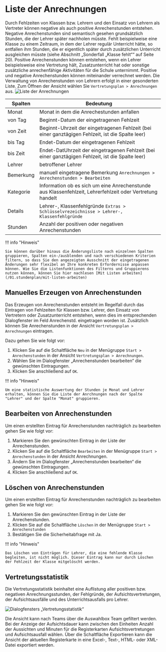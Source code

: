 # Liste der Anrechnungen

Durch Fehlzeiten von Klassen bzw. Lehrern und den Einsatz von Lehrern als Vertreter können negative als auch positive Anrechenstunden entstehen. Negative Anrechenstunden sind semantisch gesehen grundsätzlich Stunden, die der Lehrer später nachholen müsste. Fehlt beispielweise eine Klasse zu einem Zeitraum, in dem der Lehrer regulär Unterricht hätte, so entfallen ihm Stunden, die er eigentlich später durch zusätzlichen Unterricht ausgleichen müsste (siehe Abschnitt „Sonderfall „Klasse fehlt““ auf Seite 20). Positive Anrechenstunden können entstehen, wenn ein Lehrer beispielsweise eine Vertretung hält, Zusatzunterricht hat oder sonstige zusätzliche anrechenfähige Aktivitäten für die Schule unternimmt. Positive und negative Anrechenstunden können miteinander verrechnet werden. Die Verwaltung von Anrechenstunden von Lehrern erfolgt in einer gesonderten Liste. Zum Öffnen der Ansicht wählen Sie `Vertretungsplan > Anrechnungen` aus.
![Liste der Anrechnungen](/assets/images/vertretungsplan/vp06.png)

Spalten | Bedeutung
-|-
Monat|Monat in dem die Anrechestunden anfallen
von Tag|Beginnt-Datum der eingetragenen Fehlzeit
von Zeit|Beginnt-Uhrzeit der eingetragenen Fehlzeit (bei einer ganztägigen Fehlzeit, ist die Spalte leer)
bis Tag|Endet-Datum der eingetragenen Fehlzeit
bis Zeit|Endet-DatUhrzeit  der eingetragenen Fehlzeit  (bei einer ganztägigen Fehlzeit, ist die Spalte leer)
Lehrer|betroffener Lehrer
Bemerkung| manuell eingetragene Bemerkung `Anrechnungen > Anrechenstunden > Bearbeiten`
Kategorie|Information ob es sich um eine Anrechenstunde aus Klassenfehlzeit, Lehrerfehlzeit oder Vertretung handelt
Details|Lehrer-, Klassenfehlgründe `Extras > Schlüsselvrezeichnisse > Lehrer-, Klassenfehlgründe`
Stunden|Anzahl der positiven oder negativen Anrechenstunden

!!! info "Hinweis"

    Sie können darüber hinaus die Änderungsliste nach einzelnen Spalten gruppieren, Spalten ein-/ausblenden und nach verschiedenen Kriterien filtern, so dass Sie den angezeigten Ausschnitt der eingetragenen Änderungen sehr flexibel an Ihre konkreten Erfordernisse anpassen können. Wie Sie die Listenfunktionen des Filterns und Gruppierens nutzen können, können Sie hier nachlesen [Mit Listen arbeiten](/01.stundenplan/mit-listen-arbeiten)

## Manuelles Erzeugen von Anrechenstunden

Das Erzeugen von Anrechenstunden entsteht im Regelfall durch das Eintragen von Fehlzeiten für Klassen bzw. Lehrer, den Einsatz von Vertretern oder Zusatzunterricht entstehen, wenn dies im entsprechenden Dialogfenster im Feld Anrechenstd. eingetragen worden ist. Zusätzlich können Sie Anrechenstunden in der Ansicht  `Vertretungsplan > Anrechnungen` eintragen.

Dazu gehen Sie wie folgt vor:

1. Klicken Sie auf die Schaltfläche `Neu` in der Menügruppe `Start > Anrechenstunden` in der Ansicht `Vertretungsplan > Anrechnungen`.
2. Wählen Sie im Dialogfenster „Anrechenstunden bearbeiten“ die gewünschten Eintragungen.
3. Klicken Sie anschließend auf `OK`.

!!! info "Hinweis"

    Um eine statistische Auswertung der Stunden je Monat und Lehrer erhalten, können Sie die Liste der Anrchnungen nach der Spalte "Lehrer" und der Spalte "Monat" gruppieren.

## Bearbeiten von Anrechenstunden

Um einen erstellten Eintrag für Anrechenstunden nachträglich zu bearbeiten gehen Sie wie folgt vor:

1. Markieren Sie den gewünschten Eintrag in der Liste der Anrechenstunden.
2. Klicken Sie auf die Schaltfläche `Bearbeiten` in der Menügruppe `Start > Anrechenstunden` in der Ansicht Anrechnungen.
3. Ändern Sie im Dialogfenster „Anrechenstunden bearbeiten“ die gewünschten Eintragungen.  
4. Klicken Sie anschließend auf `OK`.

## Löschen von Anrechenstunden

Um einen erstellten Eintrag für Anrechenstunden nachträglich zu bearbeiten gehen Sie wie folgt vor:  

1. Markieren Sie den gewünschten Eintrag in der Liste der Anrechenstunden.
2. Klicken Sie auf die Schaltfläche `Löschen` in der Menügruppe `Start > Anrechenstunden`
3. Bestätigen Sie die Sicherheitabfrage mit Ja.  
  
!!! info "Hinweis"

    Das Löschen von Einträgen für Lehrer, die eine fehlende Klasse begleiten, ist nicht möglich. Dieser Eintrag kann nur durch Löschen der Fehlzeit der Klasse mitgelöscht werden.

## Vertretungsstatistik

Die Vertretungsstatistik beinhaltet eine Auflistung aller positiven bzw. negativen Anrechnungsstunden, der Fehlgründe, der Aufsichtsvertretungen, der Aufsichtsausfälle und des Unterrichtsausfalls pro Lehrer.

![Dialogfensters „Vertretungsstatistik“](/assets/images/vertretungsplan/vp07.png)

Die Ansicht kann nach Teams über die Auswahlbox Team gefiltert werden.  Bei der Anzeige der Aufsichtsdauer kann zwischen den Einheiten Anzahl der Aussichten und Minuten für die Registerkarten Aufsichtsvertretungen und Aufsichtsausfall wählen. Über die Schaltfläche Exportieren kann die Ansicht der aktuellen Registerkarte in eine Excel-, Text-, HTML- oder XML-Datei exportiert werden.
